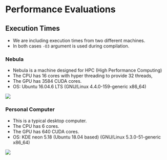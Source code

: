 # Performance Evaluations

## Execution Times

- We are including execution times from two different machines.
- In both cases `-O3` argument is used during compilation.

### Nebula

- Nebula is a machine designed for HPC (High Performance Computing)
- The CPU has 16 cores with hyper threading to provide 32 threads, 
- The GPU has 3584 CUDA cores.
- OS: Ubuntu 16.04.6 LTS (GNU/Linux 4.4.0-159-generic x86_64)

![](nebula-exe-times.png)

### Personal Computer

- This is a typical desktop computer.
- The CPU has 6 cores.
- The GPU has 640 CUDA cores.
- OS: KDE neon 5.18 (Ubuntu 18.04 based) (GNU/Linux 5.3.0-51-generic x86_64)

![](personal-exe-times.png)
